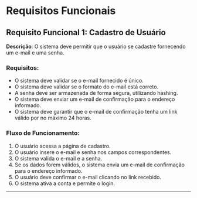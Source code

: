 # Requisitos Funcionais

## Requisito Funcional 1: Cadastro de Usuário

**Descrição**: O sistema deve permitir que o usuário se cadastre fornecendo um e-mail e uma senha.

### Requisitos:
- O sistema deve validar se o e-mail fornecido é único.
- O sistema deve validar se o formato do e-mail está correto.
- A senha deve ser armazenada de forma segura, utilizando hashing.
- O sistema deve enviar um e-mail de confirmação para o endereço informado.
- O sistema deve garantir que o e-mail de confirmação tenha um link válido por no máximo 24 horas.

### Fluxo de Funcionamento:
1. O usuário acessa a página de cadastro.
2. O usuário insere o e-mail e senha nos campos correspondentes.
3. O sistema valida o e-mail e a senha.
4. Se os dados forem válidos, o sistema envia um e-mail de confirmação para o endereço informado.
5. O usuário deve confirmar o e-mail clicando no link recebido.
6. O sistema ativa a conta e permite o login.

---
